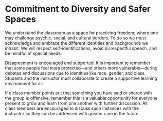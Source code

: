 # Commitment to Diversity and Safer Spaces

We understand the classroom as a space for practicing freedom; where one may challenge psychic, social, and cultural borders. To do so we must acknowledge and embrace the different identities and backgrounds we inhabit. We will respect self-identifications, avoid disrespectful speech, and be mindful of special needs.

Disagreement is encouraged and supported. It is important to remember that some people feel more protected—and others more vulnerable—during debates and discussions due to identities like race, gender, and class. Students and the instructor must collaborate to create a supportive learning environment for all.

If a class member points out that something you have said or shared with the group is offensive, remember this is a valuable opportunity for everyone present to grow and learn from one another with further discussion. All class members are encouraged to discuss such instances with the instructor so they can be addressed with greater care in the future.

